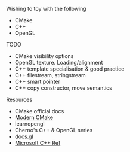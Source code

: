 Wishing to toy with the following
- CMake
- C++
- OpenGL

TODO
- CMake visibility options
- OpenGL texture. Loading/alignment
- C++ template specialisation & good practice
- C++ filestream, stringstream
- C++ smart pointer
- C++ copy constructor, move semantics

Resources
- CMake official docs
- [Modern CMake](https://cliutils.gitlab.io/modern-cmake/)
- learnopengl
- Cherno's C++ & OpenGL series
- docs.gl
- [Microsoft C++ Ref](https://docs.microsoft.com/en-us/cpp/cpp/cpp-language-reference?view=msvc-170)